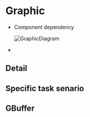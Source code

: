 # Graphic
  - Component dependency

    ![GraphicDiagram](https://github.com/nupnup-hub/JinEngine/assets/59456231/cdd52031-4b22-49fa-be97-af8a2baba886)

  - 
   
## Detail


## Specific task senario

## GBuffer
